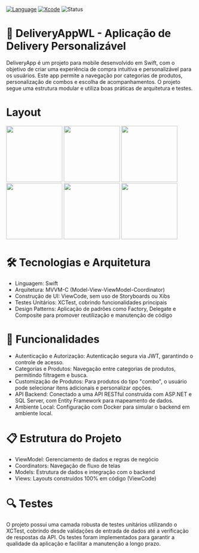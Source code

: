 [![Language](https://img.shields.io/badge/Swift-5.0-brightgreen.svg)](http://swift.org)
[![Xcode](https://img.shields.io/badge/Xcode-16.1-brightgreen.svg)](https://developer.apple.com/download/more/)
![Status](https://img.shields.io/badge/status-em%20desenvolvimento-yellow)

# 🍔 DeliveryAppWL - Aplicação de Delivery Personalizável

DeliveryApp é um projeto para mobile desenvolvido em Swift, com o objetivo de criar uma experiência de compra intuitiva e personalizável para os usuários. Este app permite a navegação por categorias de produtos, personalização de combos e escolha de acompanhamentos. O projeto segue uma estrutura modular e utiliza boas práticas de arquitetura e testes.

# Layout
<img src="https://github.com/user-attachments/assets/75600a69-fd24-42a2-a65e-99ad4ec21189" width="150"/>
<img src="https://github.com/user-attachments/assets/0c391cad-638f-47a1-b7c5-898b18cd3bfc" width="150"/>
<img src="https://github.com/user-attachments/assets/7792dccd-81a7-49b0-bb42-7ef339461448" width="150"/>
<img src="https://github.com/user-attachments/assets/d763b620-7b92-47ee-b61b-b9f0597f6d49" width="150"/>
<img src="https://github.com/user-attachments/assets/de2e9d19-ad3a-4b46-94eb-83cfdcf50da1" width="150"/>
<img src="https://github.com/user-attachments/assets/49b85e73-1d7a-40d4-b7b8-7ea5063a95a0" width="150"/>

# 🛠 Tecnologias e Arquitetura
  * Linguagem: Swift
  * Arquitetura: MVVM-C (Model-View-ViewModel-Coordinator)
  * Construção de UI: ViewCode, sem uso de Storyboards ou Xibs
  * Testes Unitários: XCTest, cobrindo funcionalidades principais
  *  Design Patterns: Aplicação de padrões como Factory, Delegate e Composite para promover reutilização e manutenção de código

# 🚀 Funcionalidades
  * Autenticação e Autorização: Autenticação segura via JWT, garantindo o controle de acesso.
  * Categorias e Produtos: Navegação entre categorias de produtos, permitindo filtragem e busca.
  * Customização de Produtos: Para produtos do tipo "combo", o usuário pode selecionar itens adicionais e personalizar opções.
  * API Backend: Conectado a uma API RESTful construída com ASP.NET e SQL Server, com Entity Framework para mapeamento de dados.
  * Ambiente Local: Configuração com Docker para simular o backend em ambiente local.

# 📋 Estrutura do Projeto
  * ViewModel: Gerenciamento de dados e regras de negócio
  * Coordinators: Navegação de fluxo de telas
  * Models: Estrutura de dados e integração com o backend
  * Views: Layouts construídos 100% em código (ViewCode)

# 🔍 Testes
O projeto possui uma camada robusta de testes unitários utilizando o XCTest, cobrindo desde validações de entrada de dados até a verificação de respostas da API. Os testes foram implementados para garantir a qualidade da aplicação e facilitar a manutenção a longo prazo.
